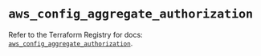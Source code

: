 # `aws_config_aggregate_authorization`

Refer to the Terraform Registry for docs: [`aws_config_aggregate_authorization`](https://registry.terraform.io/providers/hashicorp/aws/5.72.0/docs/resources/config_aggregate_authorization).
